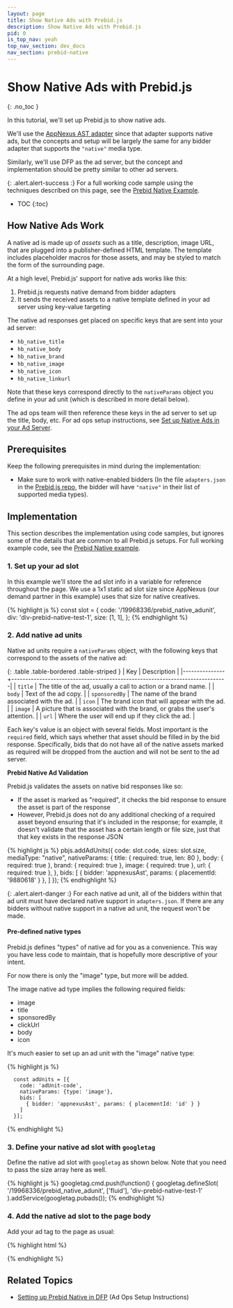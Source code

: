 ```yaml
---
layout: page
title: Show Native Ads with Prebid.js
description: Show Native Ads with Prebid.js
pid: 0
is_top_nav: yeah
top_nav_section: dev_docs
nav_section: prebid-native
---
```


<div class="bs-docs-section" markdown="1">

# Show Native Ads with Prebid.js
{: .no_toc }

In this tutorial, we'll set up Prebid.js to show native ads.

We'll use the [AppNexus AST adapter]({{site.github.url}}/dev-docs/bidders.html#appnexusAst) since that adapter supports native ads, but the concepts and setup will be largely the same for any bidder adapter that supports the `"native"` media type.

Similarly, we'll use DFP as the ad server, but the concept and implementation should be pretty similar to other ad servers.

{: .alert.alert-success :}
For a full working code sample using the techniques described on this page, see the [Prebid Native Example]({{site.github.url}}/dev-docs/examples/prebid-native-example.html).

* TOC
{:toc}

## How Native Ads Work

A native ad is made up of *assets* such as a title, description, image URL, that are plugged into a publisher-defined HTML template.  The template includes placeholder macros for those assets, and may be styled to match the form of the surrounding page.

At a high level, Prebid.js' support for native ads works like this:

1. Prebid.js requests native demand from bidder adapters
2. It sends the received assets to a native template defined in your ad server using key-value targeting

The native ad responses get placed on specific keys that are sent into your ad server:

+ `hb_native_title`
+ `hb_native_body`
+ `hb_native_brand`
+ `hb_native_image`
+ `hb_native_icon`
+ `hb_native_linkurl`

Note that these keys correspond directly to the `nativeParams` object you define in your ad unit (which is described in more detail below).

The ad ops team will then reference these keys in the ad server to set up the title, body, etc.  For ad ops setup instructions, see [Set up Native Ads in your Ad Server]({{site.github.url}}/adops/setting-up-prebid-native-in-dfp.html).

## Prerequisites

Keep the following prerequisites in mind during the implementation:

+ Make sure to work with native-enabled bidders (In the file `adapters.json` in the [Prebid.js repo](), the bidder will have `"native"` in their list of supported media types).

## Implementation

This section describes the implementation using code samples, but ignores some of the details that are common to all Prebid.js setups.  For full working example code, see the [Prebid Native example]({{site.github.url}}/dev-docs/examples/show-native-ads.html).

### 1. Set up your ad slot

In this example we'll store the ad slot info in a variable for reference throughout the page.  We use a 1x1 static ad slot size since AppNexus (our demand partner in this example) uses that size for native creatives.

{% highlight js %}
const slot = {
    code: '/19968336/prebid_native_adunit',
    div: 'div-prebid-native-test-1',
    size: [1, 1],
};
{% endhighlight %}

### 2. Add native ad units

Native ad units require a `nativeParams` object, with the following keys that correspond to the assets of the native ad:

{: .table .table-bordered .table-striped }
| Key           | Description                                                                 |
|---------------+-----------------------------------------------------------------------------|
| `title`       | The title of the ad, usually a call to action or a brand name.              |
| `body`        | Text of the ad copy.                                                        |
| `sponsoredBy` | The name of the brand associated with the ad.                               |
| `icon`        | The brand icon that will appear with the ad.                                |
| `image`       | A picture that is associated with the brand, or grabs the user's attention. |
| `url`         | Where the user will end up if they click the ad.                            |

Each key's value is an object with several fields.  Most important is the `required` field, which says whether that asset should be filled in by the bid response.  Specifically, bids that do not have all of the native assets marked as required will be dropped from the auction and will not be sent to the ad server.

<div class="alert alert-warning">
  <strong>Prebid Native Ad Validation</strong>
  <p>
   Prebid.js validates the assets on native bid responses like so:
  <ul>
      <li>
       If the asset is marked as "required", it checks the bid response to ensure the asset is part of the response
      </li>
      <li>
       However, Prebid.js does not do any additional checking of a required asset beyond ensuring that it's included in the response; for example, it doesn't validate that the asset has a certain length or file size, just that that key exists in the response JSON
      </li>
    </ul>
  </p>
</div>

{% highlight js %}
pbjs.addAdUnits({
  code: slot.code,
  sizes: slot.size,
  mediaType: "native",
  nativeParams: {
    title: {
      required: true,
      len: 80
    },
    body: {
      required: true
    },
    brand: {
      required: true
    },
    image: {
      required: true
    },
    url: {
      required: true
    },
  },
  bids: [
    {
      bidder: 'appnexusAst',
      params: {
        placementId: '9880618'
      }
    },
  ]
});
{% endhighlight %}

{: .alert.alert-danger :}
For each native ad unit, all of the bidders within that ad unit must have declared native support in `adapters.json`.  If there are any bidders without native support in a native ad unit, the request won't be made.

#### Pre-defined native types

Prebid.js defines "types" of native ad for you as a convenience. This way you have less code to maintain, that is hopefully more descriptive of your intent.

For now there is only the "image" type, but more will be added.

The image native ad type implies the following required fields:

+ image
+ title
+ sponsoredBy
+ clickUrl
+ body
+ icon

It's much easier to set up an ad unit with the "image" native type:

{% highlight js %}

      const adUnits = [{
        code: 'adUnit-code',
        nativeParams: {type: 'image'},
        bids: [
          { bidder: 'appnexusAst', params: { placementId: 'id' } }
        ]
      }];

{% endhighlight %}

### 3. Define your native ad slot with `googletag`

Define the native ad slot with `googletag` as shown below.  Note that you need to pass the size array here as well.

{% highlight js %}
googletag.cmd.push(function() {
    googletag.defineSlot(
        '/19968336/prebid_native_adunit', ['fluid'],
        'div-prebid-native-test-1'
    ).addService(googletag.pubads());
{% endhighlight %}

### 4. Add the native ad slot to the page body

Add your ad tag to the page as usual:

{% highlight html %}
<div id="div-prebid-native-test-1">
    <script>
        googletag.cmd.push(function() {
            googletag.display('div-prebid-native-test-1');
        });
    </script>
</div>
{% endhighlight %}

## Related Topics

+ [Setting up Prebid Native in DFP]({{site.github.url}}/adops/setting-up-prebid-native-in-dfp.html) (Ad Ops Setup Instructions)

</div>
